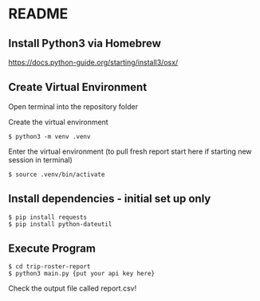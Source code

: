 # README

## Install Python3 via Homebrew

https://docs.python-guide.org/starting/install3/osx/

## Create Virtual Environment

Open terminal into the repository folder

Create the virtual environment
```
$ python3 -m venv .venv
```
Enter the virtual environment (to pull fresh report start here if starting new session in terminal) 
```
$ source .venv/bin/activate
```

## Install dependencies - initial set up only

```
$ pip install requests
$ pip install python-dateutil
```

## Execute Program

```
$ cd trip-roster-report
$ python3 main.py {put your api key here}
```

Check the output file called report.csv!